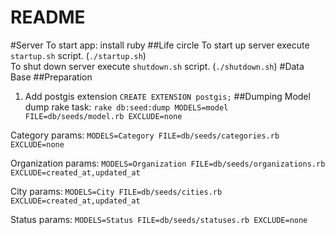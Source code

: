 # README

#Server
To start app:
install ruby
##Life circle
To start up server execute `startup.sh` script. (`./startup.sh`)  
To shut down server execute `shutdown.sh` script. (`./shutdown.sh`) 
#Data Base
##Preparation
1. Add postgis extension
`CREATE EXTENSION postgis;`
##Dumping
Model dump rake task:
`rake db:seed:dump MODELS=model FILE=db/seeds/model.rb EXCLUDE=none`

Category params:
`MODELS=Category FILE=db/seeds/categories.rb EXCLUDE=none`

Organization params:
`MODELS=Organization FILE=db/seeds/organizations.rb EXCLUDE=created_at,updated_at`

City params:
`MODELS=City FILE=db/seeds/cities.rb EXCLUDE=created_at,updated_at`

Status params:
`MODELS=Status FILE=db/seeds/statuses.rb EXCLUDE=none`
